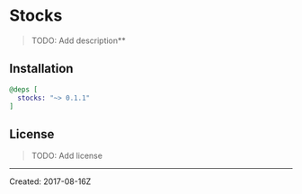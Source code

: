 # Stocks

> TODO: Add description**


## Installation

```elixir
@deps [
  stocks: "~> 0.1.1"
]
```

## License

> TODO: Add license

----
Created:  2017-08-16Z
